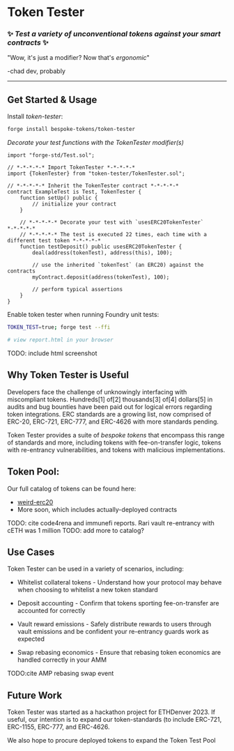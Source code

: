 # Token Tester

### :sparkles: *Test a variety of unconventional tokens against your smart contracts* :sparkles:

"Wow, it's just a modifier? Now that's *ergonomic*"

-chad dev, probably

---

## Get Started & Usage

Install *token-tester*:

```bash
forge install bespoke-tokens/token-tester
```

*Decorate your test functions with the TokenTester modifier(s)*
```solidity
import "forge-std/Test.sol";

// *-*-*-*-* Import TokenTester *-*-*-*-*
import {TokenTester} from "token-tester/TokenTester.sol";

// *-*-*-*-* Inherit the TokenTester contract *-*-*-*-*
contract ExampleTest is Test, TokenTester {
    function setUp() public {
        // initialize your contract
    }
    
    // *-*-*-*-* Decorate your test with `usesERC20TokenTester`                       *-*-*-*-*
    // *-*-*-*-* The test is executed 22 times, each time with a different test token *-*-*-*-*
    function testDeposit() public usesERC20TokenTester {
        deal(address(tokenTest), address(this), 100);
        
        // use the inherited `tokenTest` (an ERC20) against the contracts
        myContract.deposit(address(tokenTest), 100);
        
        // perform typical assertions
    }
}
```

Enable token tester when running Foundry unit tests:
```bash
TOKEN_TEST=true; forge test --ffi

# view report.html in your browser
```

TODO: include html screenshot

## Why Token Tester is Useful
Developers face the challenge of unknowingly interfacing with miscompliant tokens. Hundreds[1] of[2] thousands[3] of[4] dollars[5]  in audits and bug bounties have been paid out for logical errors regarding token integrations. ERC standards are a growing list, now comprised of ERC-20, ERC-721, ERC-777, and ERC-4626 with more standards pending.

Token Tester provides a suite of *bespoke tokens* that encompass this range of standards and more, including tokens with fee-on-transfer logic, tokens with re-entrancy vulnerabilities, and tokens with malicious implementations.

## Token Pool:
Our full catalog of tokens can be found here:
- [weird-erc20](https://github.com/d-xo/weird-erc20)
- More soon, which includes actually-deployed contracts


TODO: cite code4rena and immunefi reports. Rari vault re-entrancy with cETH was 1 million
TODO: add more to catalog?

## Use Cases
Token Tester can be used in a variety of scenarios, including:

- Whitelist collateral tokens - Understand how your protocol may behave when choosing to whitelist a new token standard

- Deposit accounting - Confirm that tokens sporting fee-on-transfer are accounted for correctly

- Vault reward emissions - Safely distribute rewards to users through vault emissions and be confident your re-entrancy guards work as expected

- Swap rebasing economics - Ensure that rebasing token economics are handled correctly in your AMM 

TODO:cite AMP rebasing swap event

## Future Work

Token Tester was started as a hackathon project for ETHDenver 2023. If useful, our intention is to expand our token-standards (to include ERC-721, ERC-1155, ERC-777, and ERC-4626.

We also hope to procure deployed tokens to expand the Token Test Pool

